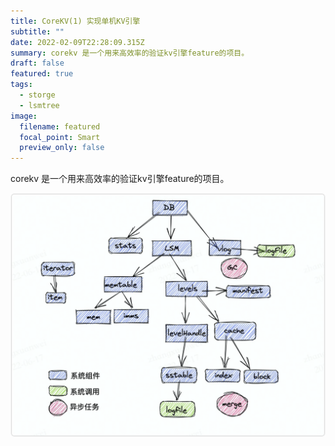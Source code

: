 ```yaml
---
title: CoreKV(1) 实现单机KV引擎
subtitle: ""
date: 2022-02-09T22:28:09.315Z
summary: corekv 是一个用来高效率的验证kv引擎feature的项目。
draft: false
featured: true
tags:
  - storge
  - lsmtree
image:
  filename: featured
  focal_point: Smart
  preview_only: false
---
```

corekv 是一个用来高效率的验证kv引擎feature的项目。

![](ishot2022-06-18-06.37.55.png)